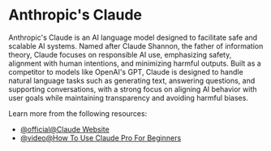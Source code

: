 # Anthropic's Claude

Anthropic's Claude is an AI language model designed to facilitate safe and scalable AI systems. Named after Claude Shannon, the father of information theory, Claude focuses on responsible AI use, emphasizing safety, alignment with human intentions, and minimizing harmful outputs. Built as a competitor to models like OpenAI's GPT, Claude is designed to handle natural language tasks such as generating text, answering questions, and supporting conversations, with a strong focus on aligning AI behavior with user goals while maintaining transparency and avoiding harmful biases.

Learn more from the following resources:

- [@official@Claude Website](https://claude.ai)
- [@video@How To Use Claude Pro For Beginners](https://www.youtube.com/watch?v=J3X_JWQkvo8)

